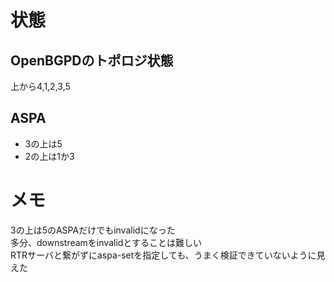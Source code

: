# 状態
## OpenBGPDのトポロジ状態
上から4,1,2,3,5

## ASPA
- 3の上は5
- 2の上は1か3

# メモ
3の上は5のASPAだけでもinvalidになった
<br>
多分、downstreamをinvalidとすることは難しい
<br>
RTRサーバと繋がずにaspa-setを指定しても、うまく検証できていないように見えた
